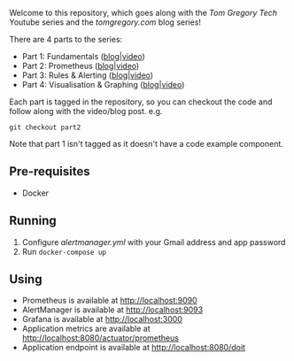 Welcome to this repository, which goes along with the *Tom Gregory Tech* Youtube series
and the *tomgregory.com* blog series!

There are 4 parts to the series:

* Part 1: Fundamentals ([blog](https://tomgregory.com/monitoring-a-spring-boot-application-part-1-fundamentals/)|[video](https://www.youtube.com/watch?v=YKT-bypm1wc&t=135s_))
* Part 2: Prometheus ([blog](https://tomgregory.com/monitoring-a-spring-boot-application-part-2-prometheus/)|[video](https://www.youtube.com/watch?v=PFVEFs1r0Is&t=416s))
* Part 3: Rules & Alerting ([blog](https://tomgregory.com/monitoring-a-spring-boot-application-part-3-rules-and-alerting/)|[video](https://www.youtube.com/watch?v=se0YVsAYnAM))
* Part 4: Visualisation & Graphing ([blog](https://tomgregory.com/monitoring-a-spring-boot-application-part-4-visualisation-and-graphing/)|[video](https://youtu.be/_6R1VssiCg8))

Each part is tagged in the repository, so you can checkout the code and follow
along with the video/blog post. e.g.

`git checkout part2`

Note that part 1 isn't tagged as it doesn't have a code example component.

## Pre-requisites

* Docker

## Running

1. Configure *alertmanager.yml* with your Gmail address and app
password
1. Run `docker-compose up`

## Using

* Prometheus is available at [http://localhost:9090](http://localhost:9090)
* AlertManager is available at [http://localhost:9093](http://localhost:9090)
* Grafana is available at [http://localhost:3000](http://localhost:3000)
* Application metrics are available at [http://localhost:8080/actuator/prometheus](http://localhost:8080/actuator/prometheus)
* Application endpoint is available at [http://localhost:8080/doit](http://localhost:8080/doit)


